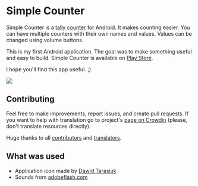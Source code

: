 # Simple Counter

Simple Counter is a [tally counter](http://en.wikipedia.org/wiki/Tally_counter) for Android.
It makes counting easier. You can have multiple counters with their own names and values.
Values can be changed using volume buttons.

This is my first Android application. The goal was to make something useful and easy to build.
Simple Counter is available on [Play Store](https://play.google.com/store/apps/details?id=me.tsukanov.counter).

I hope you'll find this app useful. ;)

![](https://i.imgur.com/Qnt4I5E.jpg)

## Contributing
Feel free to make improvements, report issues, and create pull requests. If you want to help with translation go
to project's [page on Crowdin](http://crowdin.net/project/simple-counter) (please, don't translate resources directly).

Huge thanks to all [contributors](https://github.com/Tsukanov/Simple-Counter/contributors)
and [translators](http://crowdin.net/project/simple-counter).

## What was used
* Application icon made by [Dawid Tarasiuk](https://plus.google.com/u/0/105243332659178233856)
* Sounds from [adobeflash.com](http://www.adobeflash.com/download/sounds/clicks/)
